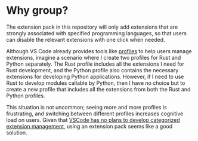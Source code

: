 # Why group?

The extension pack in this repository will only add extensions that are strongly associated with specified programming languages,
so that users can disable the relevant extensions with one click when needed.

Although VS Code already provides tools like [profiles](https://code.visualstudio.com/docs/editor/profiles) to help users manage extensions,
imagine a scenario where I create two profiles for Rust and Python separately.
The Rust profile includes all the extensions I need for Rust development,
and the Python profile also contains the necessary extensions for developing Python applications.
However, if I need to use Rust to develop modules callable by Python,
then I have no choice but to create a new profile that includes all the extensions from both the Rust and Python profiles.

This situation is not uncommon; seeing more and more profiles is frustrating, and switching between different profiles increases cognitive load on users.
Given that [VSCode has no plans to develop categorized extension management](https://github.com/microsoft/vscode/issues/20599), using an extension pack seems like a good solution.
